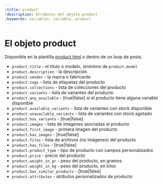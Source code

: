 ```yaml
---
:title: product
:description: Atributos del objeto product
:keywords: variables, variable, product
---
```


# El objeto product

Disponible en la plantilla <a href="/es/diseno/plantillas/product">product.html</a> o dentro de un loop de posts.

<ul>
  <li><code>product.title</code> - el título o modelo, sinónimo de <code>product.model</code></li>
  <li><code>product.description</code> - la descripción</li>
  <li><code>product.vendor</code> - la marca o fabricante</li>
  <li><code>product.tags</code> - lista de etiquetas del producto</li>
  <li><code>product.collections</code> - lista de colecciones del producto</li>
  <li><code>product.variants</code> - lista de variantes del producto</li>
  <li><code>product.any_available</code> - [true|false] si el producto tiene alguna variable disponible</li>
  <li><code>product.available_variants</code> - lista de variantes con stock disponible</li>
  <li><code>product.unavailable_variants</code> - lista de variantes con stock agotado</li>
  <li><code>product.has_variants</code> - [true|false]</li>
  <li><code>product.images</code> - lista de imágenes asociadas al producto</li>
  <li><code>product.first_image</code> - primera imagen del producto</li>
  <li><code>product.has_images</code> - [true|false]</li>
  <li><code>product.files</code> - lista de archivos (no imágenes) del producto</li>
  <li><code>product.has_files</code> - [true|false]</li>
  <li><code>product.product_type</code> - tipo de producto con campos personalizados</li>
  <li><code>product.price</code> - precio del producto</li>
  <li><code>product.weight_in_gr</code> - peso del producto, en gramos</li>
  <li><code>product.weight_in_kg</code> - peso del producto, en kilos</li>
  <li><code>product.has_similar_products</code> - [true|false]</li>
  <li><code>product.attributes</code> - atributos personalizados de producto</li>
</ul>

